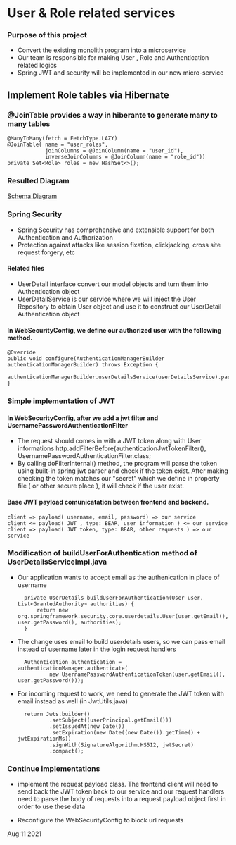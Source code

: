 # User & Role related services

### Purpose of this project

* Convert the existing monolith program into a microservice
* Our team is responsible for making User , Role and Authentication related logics
* Spring JWT and security will be implemented in our new micro-service

## Implement Role tables via Hibernate 

### @JoinTable provides a way in hiberante to generate many to many tables

	@ManyToMany(fetch = FetchType.LAZY)
	@JoinTable(	name = "user_roles", 
				joinColumns = @JoinColumn(name = "user_id"), 
				inverseJoinColumns = @JoinColumn(name = "role_id"))
	private Set<Role> roles = new HashSet<>();

### Resulted Diagram

[Schema Diagram](https://github.com/Revature-Community/UserService/blob/master/doc/p3diagram.png)

### Spring Security

* Spring Security has comprehensive and extensible support for both Authentication and Authorization
* Protection against attacks like session fixation, clickjacking, cross site request forgery, etc

#### Related files

* UserDetail interface convert our model objects and turn them into Authentication object 
* UserDetailService is our service  where we will inject the User Repository to obtain User object and use it to construct our UserDetail Authentication object 

#### In WebSecurityConfig, we define our authorized user with the following method. 
    @Override
	public void configure(AuthenticationManagerBuilder authenticationManagerBuilder) throws Exception {
		authenticationManagerBuilder.userDetailsService(userDetailsService).passwordEncoder(passwordEncoder());
	}

### Simple implementation of JWT 

#### In WebSecurityConfig, after we add a jwt filter and UsernamePasswordAuthenticationFilter

* The request should comes in with a JWT token along with User informations 
    http.addFilterBefore(authenticationJwtTokenFilter(), UsernamePasswordAuthenticationFilter.class;   
* By calling doFilterInternal() method, the program will parse the token using built-in spring jwt parser and check if the token exist. After making checking the token matches our "secret" which we define in property file ( or other secure place ),  it will check if the user exist.

#### Base JWT payload comunicatation between frontend and backend.

    client => payload( username, email, password) => our service
    client <= payload( JWT , type: BEAR, user information ) <= our service
    client => payload( JWT token, type: BEAR, other requests ) => our service

### Modification of buildUserForAuthentication method of UserDetailsServiceImpl.java 

* Our application wants to accept email as the authenication in place of username 
		
		private UserDetails buildUserForAuthentication(User user, List<GrantedAuthority> authorities) {
	        return new org.springframework.security.core.userdetails.User(user.getEmail(), user.getPassword(), authorities);
	    }

* The change uses email to build userdetails users, so we can pass email instead of username later in the login request handlers 

		Authentication authentication = authenticationManager.authenticate(
				new UsernamePasswordAuthenticationToken(user.getEmail(), user.getPassword()));

* For incoming request to work, we need to generate the JWT token with email instead as well (in JwtUtils.java)

		return Jwts.builder()
				.setSubject((userPrincipal.getEmail()))
				.setIssuedAt(new Date())
				.setExpiration(new Date((new Date()).getTime() + jwtExpirationMs))
				.signWith(SignatureAlgorithm.HS512, jwtSecret)
				.compact();
		


### Continue implementations

* implement the request payload class. The frontend client will need to send back the JWT token back to our service and our request handlers need to parse the body of requests into a request payload object first in order to use these data


* Reconfigure the WebSecurityConfig to block url requests

Aug 11 2021
 
